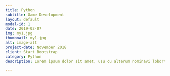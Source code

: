 ```yaml
---
title: Python 
subtitle: Game Development
layout: default
modal-id: 1
date: 2019-02-07
img: my1.jpg
thumbnail: my1.jpg
alt: image-alt
project-date: November 2018
client: Start Bootstrap
category: Python
description: Lorem ipsum dolor sit amet, usu cu alterum nominavi lobortis. At duo novum diceret. Tantas apeirian vix et, usu sanctus postulant inciderint ut, populo diceret necessitatibus in vim. Cu eum dicam feugiat noluisse.

---
```

